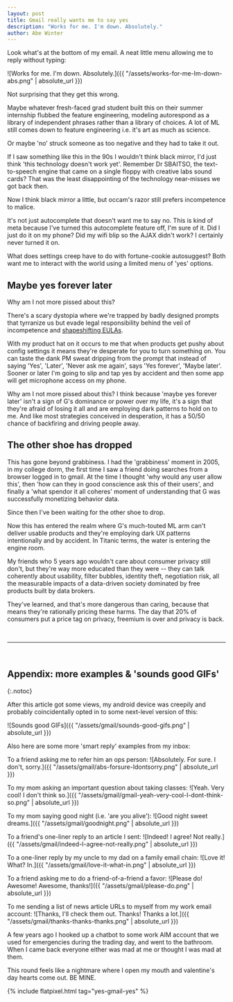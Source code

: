 ```yaml
---
layout: post
title: Gmail really wants me to say yes
description: "Works for me. I'm down. Absolutely."
author: Abe Winter
---
```


Look what's at the bottom of my email. A neat little menu allowing me to reply without typing:

![Works for me. I'm down. Absolutely.]({{ "/assets/works-for-me-Im-down-abs.png" | absolute_url }})

Not surprising that they get this wrong.

Maybe whatever fresh-faced grad student built this on their summer internship flubbed the feature engineering, modeling autorespond as a library of independent phrases rather than a library of choices. A lot of ML still comes down to feature engineering i.e. it's art as much as science.

Or maybe 'no' struck someone as too negative and they had to take it out.

If I saw something like this in the 90s I wouldn't think black mirror, I'd just think 'this technology doesn't work yet'. Remember Dr SBAITSO, the text-to-speech engine that came on a single floppy with creative labs sound cards? That was the least disappointing of the technology near-misses we got back then.

Now I think black mirror a little, but occam's razor still prefers incompetence to malice.

It's not just autocomplete that doesn't want me to say no. This is kind of meta because I've turned this autocomplete feature off, I'm sure of it. Did I just do it on my phone? Did my wifi blip so the AJAX didn't work? I certainly never turned it on.

What does settings creep have to do with fortune-cookie autosuggest? Both want me to interact with the world using a limited menu of 'yes' options.

## Maybe yes forever later

Why am I not more pissed about this?

There's a scary dystopia where we're trapped by badly designed prompts that tyrranize us but evade legal responsibility behind the veil of incompetence and [shapeshifting EULAs](https://en.wikipedia.org/wiki/In_re_Zappos.com,_Inc.,_Customer_Data_Security_Breach_Litigation).

With my product hat on it occurs to me that when products get pushy about config settings it means they're desperate for you to turn something on. You can taste the dank PM sweat dripping from the prompt that instead of saying 'Yes', 'Later', 'Never ask me again', says 'Yes forever', 'Maybe later'. Sooner or later I'm going to slip and tap yes by accident and then some app will get microphone access on my phone.

Why am I not more pissed about this? I think because 'maybe yes forever later' isn't a sign of G's dominance or power over my life, it's a sign that they're afraid of losing it all and are employing dark patterns to hold on to me. And like most strategies conceived in desperation, it has a 50/50 chance of backfiring and driving people away.

## The other shoe has dropped

This has gone beyond grabbiness. I had the 'grabbiness' moment in 2005, in my college dorm, the first time I saw a friend doing searches from a browser logged in to gmail. At the time I thought 'why would any user allow this', then 'how can they in good conscience ask this of their users', and finally a 'what spendor it all coheres' moment of understanding that G was successfully monetizing behavior data.

Since then I've been waiting for the other shoe to drop.

Now this has entered the realm where G's much-touted ML arm can't deliver usable products and they're employing dark UX patterns intentionally and by accident. In Titanic terms, the water is entering the engine room.

My friends who 5 years ago wouldn't care about consumer privacy still don't, but they're way more educated than they were -- they can talk coherently about usability, filter bubbles, identity theft, negotiation risk, all the measurable impacts of a data-driven society dominated by free products built by data brokers.

They've learned, and that's more dangerous than caring, because that means they're rationally pricing these harms. The day that 20% of consumers put a price tag on privacy, freemium is over and privacy is back.

<br>

---

<br>

## Appendix: more examples & 'sounds good GIFs'
{:.notoc}

After this article got some views, my android device was creepily and probably coincidentally opted in to some next-level version of this:

![Sounds good GIFs]({{ "/assets/gmail/sounds-good-gifs.png" | absolute_url }})

Also here are some more 'smart reply' examples from my inbox:

To a friend asking me to refer him an ops person: ![Absolutely. For sure. I don't, sorry.]({{ "/assets/gmail/abs-forsure-Idontsorry.png" | absolute_url }})

To my mom asking an important question about taking classes: ![Yeah. Very cool! I don't think so.]({{ "/assets/gmail/gmail-yeah-very-cool-I-dont-think-so.png" | absolute_url }})

To my mom saying good night (i.e. 'are you alive'): ![Good night sweet dreams.]({{ "/assets/gmail/goodnight.png" | absolute_url }})

To a friend's one-liner reply to an article I sent: ![Indeed! I agree! Not really.]({{ "/assets/gmail/indeed-I-agree-not-really.png" | absolute_url }})

To a one-liner reply by my uncle to my dad on a family email chain: ![Love it! What? In.]({{ "/assets/gmail/love-it-what-in.png" | absolute_url }})

To a friend asking me to do a friend-of-a-friend a favor: ![Please do! Awesome! Awesome, thanks!]({{ "/assets/gmail/please-do.png" | absolute_url }})

To me sending a list of news article URLs to myself from my work email account: ![Thanks, I'll check them out. Thanks! Thanks a lot.]({{ "/assets/gmail/thanks-thanks-thanks.png" | absolute_url }})

A few years ago I hooked up a chatbot to some work AIM account that we used for emergencies during the trading day, and went to the bathroom. When I came back everyone either was mad at me or thought I was mad at them.

This round feels like a nightmare where I open my mouth and valentine's day hearts come out. BE MINE.

{% include flatpixel.html tag="yes-gmail-yes" %}
